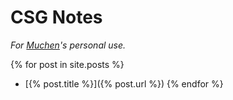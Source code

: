 
# CSG Notes

*For [Muchen](https://www.muchen.ca)'s personal use.*

{% for post in site.posts %}
- [{% post.title %}]({% post.url %})
{% endfor %}


